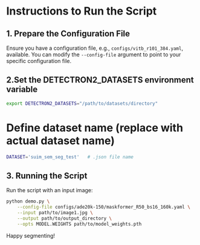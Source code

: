 # Instructions to Run the Script

## 1. Prepare the Configuration File
Ensure you have a configuration file, e.g., `configs/vitb_r101_384.yaml`, available. You can modify the `--config-file` argument to point to your specific configuration file.

## 2.Set the DETECTRON2_DATASETS environment variable
```bash
export DETECTRON2_DATASETS="/path/to/datasets/directory"
```

# Define dataset name (replace with actual dataset name)
```bash
DATASET='suim_sem_seg_test'   # .json file name
```

## 3. Running the Script
Run the script with an input image:

```bash
python demo.py \
    --config-file configs/ade20k-150/maskformer_R50_bs16_160k.yaml \
    --input path/to/image1.jpg \
    --output path/to/output_directory \
    --opts MODEL.WEIGHTS path/to/model_weights.pth
```



Happy segmenting!